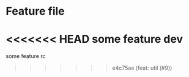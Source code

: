 # Feature file

<<<<<<< HEAD
some feature dev
=======
some feature rc
>>>>>>> e4c75ae (feat: util (#9))
